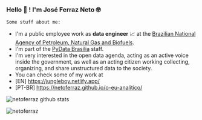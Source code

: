 ### Hello 👋 ! I'm José Ferraz Neto 🤓

`Some stuff about me:`

- I'm a public employee work as **data engineer** 📈 at the [Brazilian National Agency of Petroleum, Natural Gas and Biofuels](http://www.anp.gov.br/).
- I'm part of the [PyData Brasília](https://www.meetup.com/pt-BR/PyData-Brasilia/) staff.
- I'm very interested in the open data agenda, acting as an active voice inside the government, as well as an acting citizen working collecting, organizing, and share unstructured data to the society.
- You can check some of my work at 
- [EN] https://jungleboy.netlify.app/
- [PT-BR] https://netoferraz.github.io/o-eu-analitico/ 

![netoferraz github stats](https://github-readme-stats.vercel.app/api?username=netoferraz&show_icons=true)

<p align="left"> <img src="https://komarev.com/ghpvc/?username=netoferraz" alt="netoferraz" /> </p>
